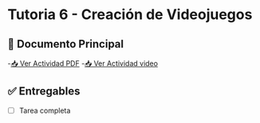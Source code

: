 
# Tutoria 6 - Creación de Videojuegos



## 📄 Documento Principal
-[📥 Ver Actividad PDF](/tutoriales/tutorial6/Tutorial6.pdf)
-[📥 Ver Actividad video](https://drive.google.com/file/d/1xHfg0DzQVwuSw6WFTt67AyjE-c_O4yx4/view?usp=sharing)


## ✅ Entregables
- [ ] Tarea completa

